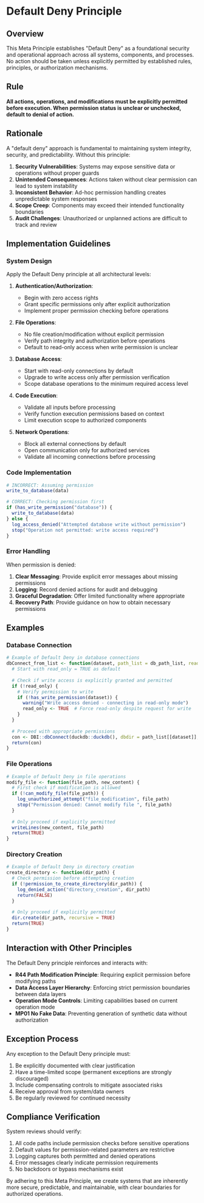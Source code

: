 # Default Deny Principle

## Overview

This Meta Principle establishes "Default Deny" as a foundational security and operational approach across all systems, components, and processes. No action should be taken unless explicitly permitted by established rules, principles, or authorization mechanisms.

## Rule

**All actions, operations, and modifications must be explicitly permitted before execution. When permission status is unclear or unchecked, default to denial of action.**

## Rationale

A "default deny" approach is fundamental to maintaining system integrity, security, and predictability. Without this principle:

1. **Security Vulnerabilities**: Systems may expose sensitive data or operations without proper guards
2. **Unintended Consequences**: Actions taken without clear permission can lead to system instability
3. **Inconsistent Behavior**: Ad-hoc permission handling creates unpredictable system responses
4. **Scope Creep**: Components may exceed their intended functionality boundaries
5. **Audit Challenges**: Unauthorized or unplanned actions are difficult to track and review

## Implementation Guidelines

### System Design

Apply the Default Deny principle at all architectural levels:

1. **Authentication/Authorization**: 
   - Begin with zero access rights
   - Grant specific permissions only after explicit authorization
   - Implement proper permission checking before operations

2. **File Operations**:
   - No file creation/modification without explicit permission
   - Verify path integrity and authorization before operations
   - Default to read-only access when write permission is unclear

3. **Database Access**:
   - Start with read-only connections by default
   - Upgrade to write access only after permission verification
   - Scope database operations to the minimum required access level

4. **Code Execution**:
   - Validate all inputs before processing
   - Verify function execution permissions based on context
   - Limit execution scope to authorized components

5. **Network Operations**:
   - Block all external connections by default
   - Open communication only for authorized services
   - Validate all incoming connections before processing

### Code Implementation

```r
# INCORRECT: Assuming permission
write_to_database(data)

# CORRECT: Checking permission first
if (has_write_permission("database")) {
  write_to_database(data)
} else {
  log_access_denied("Attempted database write without permission")
  stop("Operation not permitted: write access required")
}
```

### Error Handling

When permission is denied:

1. **Clear Messaging**: Provide explicit error messages about missing permissions
2. **Logging**: Record denied actions for audit and debugging
3. **Graceful Degradation**: Offer limited functionality where appropriate
4. **Recovery Path**: Provide guidance on how to obtain necessary permissions

## Examples

### Database Connection

```r
# Example of Default Deny in database connections
dbConnect_from_list <- function(dataset, path_list = db_path_list, read_only = TRUE, ...) {
  # Start with read_only = TRUE as default
  
  # Check if write access is explicitly granted and permitted
  if (!read_only) {
    # Verify permission to write
    if (!has_write_permission(dataset)) {
      warning("Write access denied - connecting in read-only mode")
      read_only <- TRUE  # Force read-only despite request for write
    }
  }
  
  # Proceed with appropriate permissions
  con <- DBI::dbConnect(duckdb::duckdb(), dbdir = path_list[[dataset]], read_only = read_only)
  return(con)
}
```

### File Operations

```r
# Example of Default Deny in file operations
modify_file <- function(file_path, new_content) {
  # First check if modification is allowed
  if (!can_modify_file(file_path)) {
    log_unauthorized_attempt("file_modification", file_path)
    stop("Permission denied: Cannot modify file ", file_path)
  }
  
  # Only proceed if explicitly permitted
  writeLines(new_content, file_path)
  return(TRUE)
}
```

### Directory Creation

```r
# Example of Default Deny in directory creation
create_directory <- function(dir_path) {
  # Check permission before attempting creation
  if (!permission_to_create_directory(dir_path)) {
    log_denied_action("directory_creation", dir_path)
    return(FALSE)
  }
  
  # Only proceed if explicitly permitted
  dir.create(dir_path, recursive = TRUE)
  return(TRUE)
}
```

## Interaction with Other Principles

The Default Deny principle reinforces and interacts with:

- **R44 Path Modification Principle**: Requiring explicit permission before modifying paths
- **Data Access Layer Hierarchy**: Enforcing strict permission boundaries between data layers
- **Operation Mode Controls**: Limiting capabilities based on current operation mode
- **MP01 No Fake Data**: Preventing generation of synthetic data without authorization

## Exception Process

Any exception to the Default Deny principle must:

1. Be explicitly documented with clear justification
2. Have a time-limited scope (permanent exceptions are strongly discouraged)
3. Include compensating controls to mitigate associated risks
4. Receive approval from system/data owners
5. Be regularly reviewed for continued necessity

## Compliance Verification

System reviews should verify:

1. All code paths include permission checks before sensitive operations
2. Default values for permission-related parameters are restrictive
3. Logging captures both permitted and denied operations
4. Error messages clearly indicate permission requirements
5. No backdoors or bypass mechanisms exist

By adhering to this Meta Principle, we create systems that are inherently more secure, predictable, and maintainable, with clear boundaries for authorized operations.